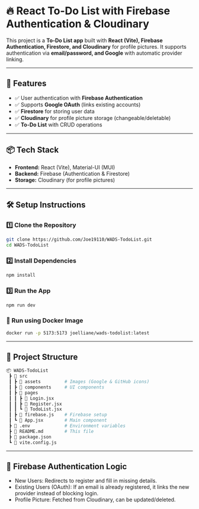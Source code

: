 # 🔥 React To-Do List with Firebase Authentication & Cloudinary

This project is a **To-Do List app** built with **React (Vite), Firebase Authentication, Firestore, and Cloudinary** for profile pictures. It supports authentication via **email/password, and Google** with automatic provider linking.

---

## 🚀 Features
- ✅ User authentication with **Firebase Authentication**
- ✅ Supports **Google OAuth** (links existing accounts)
- ✅ **Firestore** for storing user data
- ✅ **Cloudinary** for profile picture storage (changeable/deletable)
- ✅ **To-Do List** with CRUD operations

---

## 📦 Tech Stack
- **Frontend:** React (Vite), Material-UI (MUI)
- **Backend:** Firebase (Authentication & Firestore)
- **Storage:** Cloudinary (for profile pictures)

---

## 🛠️ Setup Instructions

### 1️⃣ Clone the Repository
```sh
git clone https://github.com/Joe19110/WADS-TodoList.git
cd WADS-TodoList
```

### 2️⃣ Install Dependencies
```sh
npm install
```

### 3️⃣ Run the App
```sh
npm run dev
```

### 🚀 Run using Docker Image
```sh
docker run -p 5173:5173 joelliane/wads-todolist:latest
```

---

## 📂 Project Structure
```sh
📦 WADS-TodoList
 ┣ 📂 src
 ┃ ┣ 📂 assets         # Images (Google & GitHub icons)
 ┃ ┣ 📂 components     # UI components
 ┃ ┣ 📂 pages
 ┃ ┃ ┣ 📄 Login.jsx
 ┃ ┃ ┣ 📄 Register.jsx
 ┃ ┃ ┗ 📄 TodoList.jsx
 ┃ ┣ 📄 firebase.js    # Firebase setup
 ┃ ┗ 📄 App.jsx        # Main component
 ┣ 📄 .env             # Environment variables
 ┣ 📄 README.md        # This file
 ┣ 📄 package.json
 ┗ 📄 vite.config.js
```

---

## 🔧 Firebase Authentication Logic
- New Users: Redirects to register and fill in missing details.
- Existing Users (OAuth): If an email is already registered, it links the new provider instead of blocking login.
- Profile Picture: Fetched from Cloudinary, can be updated/deleted.
